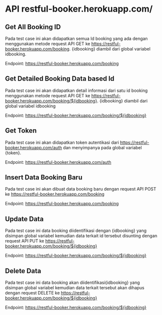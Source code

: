# API restful-booker.herokuapp.com/

## Get All Booking ID
Pada test case ini akan didapatkan semua Id booking yang ada dengan menggunakan metode request API GET ke https://restful-booker.herokuapp.com/booking. {idbooking} diambil dari global variabel idbooking. 

Endpoint: https://restful-booker.herokuapp.com/booking

## Get Detailed Booking Data based Id
Pada test case ini akan didapatkan detail informasi dari satu id booking menggunakan metode request API GET ke https://restful-booker.herokuapp.com/booking/${idbooking}. {idbooking} diambil dari global variabel idbooking

Endpoint: https://restful-booker.herokuapp.com/booking/${idbooking}

## Get Token
Pada test case ini akan didapatkan token autentikasi dari https://restful-booker.herokuapp.com/auth dan menyimpanya pada global variabel {token}.

Endpoint: https://restful-booker.herokuapp.com/auth

## Insert Data Booking Baru
Pada test case ini akan dibuat data booking baru dengan request API POST ke https://restful-booker.herokuapp.com/booking

Endpoint: https://restful-booker.herokuapp.com/booking

## Update Data 
Pada test case ini data booking diidentifikasi dengan {idbooking} yang disimpan global variabel kemudian data terkait id tersebut disunting dengan request API PUT ke https://restful-booker.herokuapp.com/booking/${idbooking}

Endpoint: https://restful-booker.herokuapp.com/booking/${idbooking}

## Delete Data
Pada test case ini data booking akan diidentifikasi{idbooking} yang disimpan global variabel kemudian data terkait tersebut akan dihapus dengan request DELETE ke https://restful-booker.herokuapp.com/booking/${idbooking}

Endpoint: https://restful-booker.herokuapp.com/booking/${idbooking}
